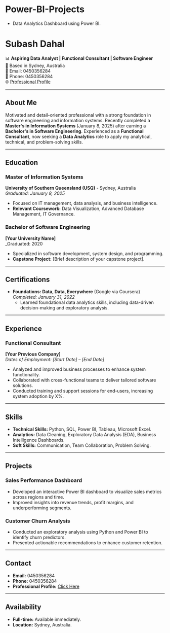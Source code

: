 # Power-BI-Projects
- Data Analytics Dashboard using  Power BI. 
# Subash Dahal

📊 **Aspiring Data Analyst | Functional Consultant | Software Engineer**  
📍 Based in Sydney, Australia  
📧 Email: 0450356284  
📱 Phone: 0450356284  
🌐 [Professional Profile](https://bold.pro/my/subash-dahal-231104161557?vsid=5bc9d754-0589-40e0-8536-48bd34d0ccc8)

---

## About Me

Motivated and detail-oriented professional with a strong foundation in software engineering and information systems. Recently completed a **Master's in Information Systems** (January 8, 2025) after earning a **Bachelor's in Software Engineering**. Experienced as a **Functional Consultant**, now seeking a **Data Analytics** role to apply my analytical, technical, and problem-solving skills.

---

## Education

### Master of Information Systems  
**University of Southern Queensland (USQ)** - Sydney, Australia  
_Graduated: January 8, 2025_  
- Focused on IT management, data analysis, and business intelligence.  
- **Relevant Coursework:** Data Visualization, Advanced Database Management, IT Governance.

### Bachelor of Software Engineering  
**[Your University Name]**  
_Graduated: 2020  
- Specialized in software development, system design, and programming.  
- **Capstone Project:** [Brief description of your capstone project].

---

## Certifications

- **Foundations: Data, Data, Everywhere** (Google via Coursera)  
  _Completed: January 31, 2022_  
  - Learned foundational data analytics skills, including data-driven decision-making and exploratory analysis.  

---

## Experience

### Functional Consultant  
**[Your Previous Company]**  
_Dates of Employment: [Start Date] – [End Date]_  
- Analyzed and improved business processes to enhance system functionality.  
- Collaborated with cross-functional teams to deliver tailored software solutions.  
- Conducted training and support sessions for end-users, increasing system adoption by X%.

---

## Skills

- **Technical Skills:** Python, SQL, Power BI, Tableau, Microsoft Excel.  
- **Analytics:** Data Cleaning, Exploratory Data Analysis (EDA), Business Intelligence Dashboards.  
- **Soft Skills:** Communication, Team Collaboration, Problem Solving.  

---

## Projects

### Sales Performance Dashboard  
- Developed an interactive Power BI dashboard to visualize sales metrics across regions and time.  
- Improved insights into revenue trends, profit margins, and underperforming segments.

### Customer Churn Analysis  
- Conducted an exploratory analysis using Python and Power BI to identify churn predictors.  
- Presented actionable recommendations to enhance customer retention.  

---

## Contact

- **Email:** 0450356284  
- **Phone:** 0450356284  
- **Professional Profile:** [Click Here](https://bold.pro/my/subash-dahal-231104161557?vsid=5bc9d754-0589-40e0-8536-48bd34d0ccc8)

---

## Availability

- **Full-time:** Available immediately.  
- **Location:** Sydney, Australia.  
